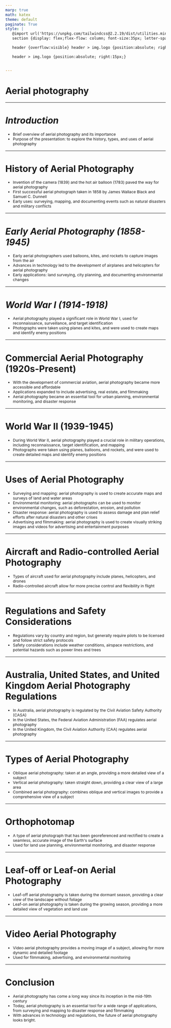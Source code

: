 ```yaml
---
marp: true
math: katex
theme: default
paginate: True
style: |
   @import url('https://unpkg.com/tailwindcss@2.2.19/dist/utilities.min.css');
   section {display: flex;flex-flow: column; font-size:35px; letter-spacing:1.4px;}

   header {overflow:visible} header > img.logo {position:absolute; right:15px;}

   header > img.logo {position:absolute; right:15px;}


---
```

<!-- backgroundImage: url('backgrounds/wwwatercolor (1).png') -->
<!-- _class: lead -->

 # Aerial photography

---
<style scoped>p,li {font-size:0.92em}</style>

 # _Introduction_
- Brief overview of aerial photography and its importance
- Purpose of the presentation: to explore the history, types, and uses of aerial photography


---
<style scoped>p,li {font-size:0.88em}</style>

 # History of Aerial Photography
- Invention of the camera (1839) and the hot air balloon (1783) paved the way for aerial photography
- First successful aerial photograph taken in 1858 by James Wallace Black and Samuel C. Dunnell
- Early uses: surveying, mapping, and documenting events such as natural disasters and military conflicts


---
<style scoped>p,li {font-size:0.88em}</style>

 # _Early Aerial Photography (1858-1945)_

- Early aerial photographers used balloons, kites, and rockets to capture images from the air
- Advances in technology led to the development of airplanes and helicopters for aerial photography
- Early applications: land surveying, city planning, and documenting environmental changes

---
<style scoped>p,li {font-size:0.92em}</style>

 # _World War I (1914-1918)_

- Aerial photography played a significant role in World War I, used for reconnaissance, surveillance, and target identification
- Photographs were taken using planes and kites, and were used to create maps and identify enemy positions

---
<style scoped>p,li {font-size:0.88em}</style>

 # Commercial Aerial Photography (1920s-Present)
- With the development of commercial aviation, aerial photography became more accessible and affordable
- Applications expanded to include advertising, real estate, and filmmaking
- Aerial photography became an essential tool for urban planning, environmental monitoring, and disaster response


---
<style scoped>p,li {font-size:0.92em}</style>

 # **World War II (1939-1945)**
- During World War II, aerial photography played a crucial role in military operations, including reconnaissance, target identification, and mapping
- Photographs were taken using planes, balloons, and rockets, and were used to create detailed maps and identify enemy positions


---
<style scoped>p,li {font-size:0.84em}</style>

 # Uses of Aerial Photography
- Surveying and mapping: aerial photography is used to create accurate maps and surveys of land and water areas
- Environmental monitoring: aerial photographs can be used to monitor environmental changes, such as deforestation, erosion, and pollution
- Disaster response: aerial photography is used to assess damage and plan relief efforts after natural disasters and other crises
- Advertising and filmmaking: aerial photography is used to create visually striking images and videos for advertising and entertainment purposes


---
<style scoped>p,li {font-size:0.92em}</style>

 # Aircraft and Radio-controlled Aerial Photography
- Types of aircraft used for aerial photography include planes, helicopters, and drones
- Radio-controlled aircraft allow for more precise control and flexibility in flight


---
<style scoped>p,li {font-size:0.92em}</style>

 # Regulations and Safety Considerations
- Regulations vary by country and region, but generally require pilots to be licensed and follow strict safety protocols
- Safety considerations include weather conditions, airspace restrictions, and potential hazards such as power lines and trees


---
<style scoped>p,li {font-size:0.88em}</style>

 # Australia, United States, and United Kingdom Aerial Photography Regulations

- In Australia, aerial photography is regulated by the Civil Aviation Safety Authority (CASA)
- In the United States, the Federal Aviation Administration (FAA) regulates aerial photography
- In the United Kingdom, the Civil Aviation Authority (CAA) regulates aerial photography

---
<style scoped>p,li {font-size:0.88em}</style>

 # Types of Aerial Photography

- Oblique aerial photography: taken at an angle, providing a more detailed view of a subject
- Vertical aerial photography: taken straight down, providing a clear view of a large area
- Combined aerial photography: combines oblique and vertical images to provide a comprehensive view of a subject

---
<style scoped>p,li {font-size:0.92em}</style>

 # **Orthophotomap**
- A type of aerial photograph that has been georeferenced and rectified to create a seamless, accurate image of the Earth's surface
- Used for land use planning, environmental monitoring, and disaster response


---
<style scoped>p,li {font-size:0.92em}</style>

 # Leaf-off or Leaf-on Aerial Photography
- Leaf-off aerial photography is taken during the dormant season, providing a clear view of the landscape without foliage
- Leaf-on aerial photography is taken during the growing season, providing a more detailed view of vegetation and land use


---
<style scoped>p,li {font-size:0.92em}</style>

 # **Video Aerial Photography**
- Video aerial photography provides a moving image of a subject, allowing for more dynamic and detailed footage
- Used for filmmaking, advertising, and environmental monitoring


---
<style scoped>p,li {font-size:0.88em}</style>

 # Conclusion

- Aerial photography has come a long way since its inception in the mid-19th century
- Today, aerial photography is an essential tool for a wide range of applications, from surveying and mapping to disaster response and filmmaking
- With advances in technology and regulations, the future of aerial photography looks bright.